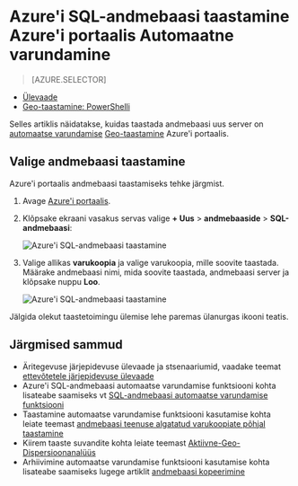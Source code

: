 <properties
    pageTitle="Azure'i SQL-andmebaasi taastamine automaatvarunduse (Azure'i portaal) | Microsoft Azure'i"
    description="Azure'i SQL-andmebaasi taastamine automaatvarunduse (Azure'i portaal)."
    services="sql-database"
    documentationCenter=""
    authors="stevestein"
    manager="jhubbard"
    editor=""/>

<tags
    ms.service="sql-database"
    ms.devlang="NA"
    ms.date="10/18/2016"
    ms.author="sstein"
    ms.workload="NA"
    ms.topic="article"
    ms.tgt_pltfrm="NA"/>


# <a name="restore-an-azure-sql-database-from-an-automatic-backup-using-the-azure-portal"></a>Azure'i SQL-andmebaasi taastamine Azure'i portaalis Automaatne varundamine


> [AZURE.SELECTOR]
- [Ülevaade](sql-database-recovery-using-backups.md#geo-restore)
- [Geo-taastamine: PowerShelli](sql-database-geo-restore-powershell.md)

Selles artiklis näidatakse, kuidas taastada andmebaasi uus server on [automaatse varundamise](sql-database-automated-backups.md) [Geo-taastamine](sql-database-recovery-using-backups/.md#geo-restore) Azure'i portaalis.

## <a name="select-a-database-to-restore"></a>Valige andmebaasi taastamine

Azure'i portaalis andmebaasi taastamiseks tehke järgmist.

1.  Avage [Azure'i portaalis](https://portal.azure.com).
2.  Klõpsake ekraani vasakus servas valige **+ Uus** > **andmebaaside** > **SQL-andmebaasi**:

    ![Azure'i SQL-andmebaasi taastamine](./media/sql-database-geo-restore-portal/new-sql-database.png)

3.  Valige allikas **varukoopia** ja valige varukoopia, mille soovite taastada. Määrake andmebaasi nimi, mida soovite taastada, andmebaasi server ja klõpsake nuppu **Loo**.
  
    ![Azure'i SQL-andmebaasi taastamine](./media/sql-database-geo-restore-portal/geo-restore.png)

Jälgida olekut taastetoimingu ülemise lehe paremas ülanurgas ikooni teatis. 


## <a name="next-steps"></a>Järgmised sammud

- Äritegevuse järjepidevuse ülevaade ja stsenaariumid, vaadake teemat [ettevõtetele järjepidevuse ülevaade](sql-database-business-continuity.md)
- Azure'i SQL-andmebaasi automaatse varundamise funktsiooni kohta lisateabe saamiseks vt [SQL-andmebaasi automaatse varundamise funktsiooni](sql-database-automated-backups.md)
- Taastamine automaatse varundamise funktsiooni kasutamise kohta leiate teemast [andmebaasi teenuse algatatud varukoopiate põhjal taastamine](sql-database-recovery-using-backups.md)
- Kiirem taaste suvandite kohta leiate teemast [Aktiivne-Geo-Dispersioonanalüüs](sql-database-geo-replication-overview.md)  
- Arhiivimine automaatse varundamise funktsiooni kasutamise kohta lisateabe saamiseks lugege artiklit [andmebaasi kopeerimine](sql-database-copy.md)
